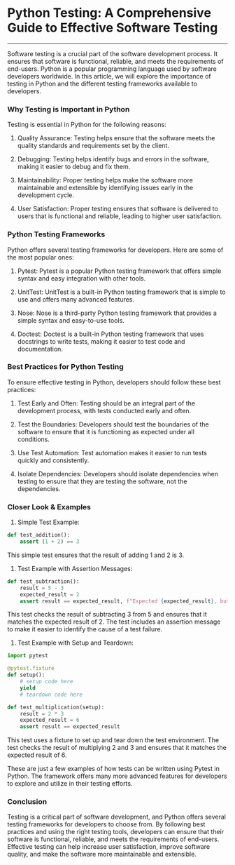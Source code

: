 # Python Testing: A Comprehensive Guide to Effective Software Testing

---

Software testing is a crucial part of the software development process. It ensures that software is functional, reliable, and meets the requirements of end-users. Python is a popular programming language used by software developers worldwide. In this article, we will explore the importance of testing in Python and the different testing frameworks available to developers.

### Why Testing is Important in Python

Testing is essential in Python for the following reasons:

1. Quality Assurance: Testing helps ensure that the software meets the quality standards and requirements set by the client.
    
2. Debugging: Testing helps identify bugs and errors in the software, making it easier to debug and fix them.
    
3. Maintainability: Proper testing helps make the software more maintainable and extensible by identifying issues early in the development cycle.
    
4. User Satisfaction: Proper testing ensures that software is delivered to users that is functional and reliable, leading to higher user satisfaction.
    

### Python Testing Frameworks

Python offers several testing frameworks for developers. Here are some of the most popular ones:

1. Pytest: Pytest is a popular Python testing framework that offers simple syntax and easy integration with other tools.
    
2. UnitTest: UnitTest is a built-in Python testing framework that is simple to use and offers many advanced features.
    
3. Nose: Nose is a third-party Python testing framework that provides a simple syntax and easy-to-use tools.
    
4. Doctest: Doctest is a built-in Python testing framework that uses docstrings to write tests, making it easier to test code and documentation.
    

### Best Practices for Python Testing

To ensure effective testing in Python, developers should follow these best practices:

1. Test Early and Often: Testing should be an integral part of the development process, with tests conducted early and often.
    
2. Test the Boundaries: Developers should test the boundaries of the software to ensure that it is functioning as expected under all conditions.
    
3. Use Test Automation: Test automation makes it easier to run tests quickly and consistently.
    
4. Isolate Dependencies: Developers should isolate dependencies when testing to ensure that they are testing the software, not the dependencies.
    

### Closer Look & Examples

1. Simple Test Example:
    

```python
def test_addition():
    assert (1 + 2) == 3
```

This simple test ensures that the result of adding 1 and 2 is 3.

1. Test Example with Assertion Messages:
    

```python
def test_subtraction():
    result = 5 - 3
    expected_result = 2
    assert result == expected_result, f"Expected {expected_result}, but got {result}"
```

This test checks the result of subtracting 3 from 5 and ensures that it matches the expected result of 2. The test includes an assertion message to make it easier to identify the cause of a test failure.

1. Test Example with Setup and Teardown:
    

```python
import pytest

@pytest.fixture
def setup():
    # setup code here
    yield
    # teardown code here

def test_multiplication(setup):
    result = 2 * 3
    expected_result = 6
    assert result == expected_result
```

This test uses a fixture to set up and tear down the test environment. The test checks the result of multiplying 2 and 3 and ensures that it matches the expected result of 6.

These are just a few examples of how tests can be written using Pytest in Python. The framework offers many more advanced features for developers to explore and utilize in their testing efforts.

### **Conclusion**

Testing is a critical part of software development, and Python offers several testing frameworks for developers to choose from. By following best practices and using the right testing tools, developers can ensure that their software is functional, reliable, and meets the requirements of end-users. Effective testing can help increase user satisfaction, improve software quality, and make the software more maintainable and extensible.